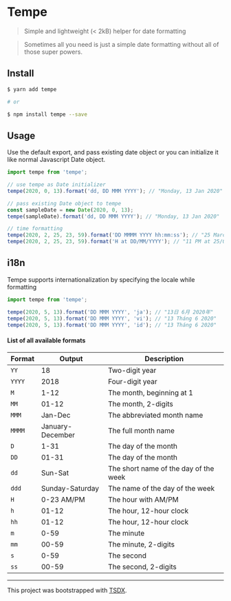 # Tempe

> Simple and lightweight (< 2kB) helper for date formatting

> Sometimes all you need is just a simple date formatting without all of those super powers.
## Install

```sh
$ yarn add tempe

# or

$ npm install tempe --save
```

## Usage
Use the default export, and pass existing date object or you can initialize it like normal Javascript Date object.

```js
import tempe from 'tempe';

// use tempe as Date initializer
tempe(2020, 0, 13).format('dd, DD MMM YYYY'); // "Monday, 13 Jan 2020"

// pass existing Date object to tempe
const sampleDate = new Date(2020, 0, 13);
tempe(sampleDate).format('dd, DD MMM YYYY'); // "Monday, 13 Jan 2020"

// time formatting
tempe(2020, 2, 25, 23, 59).format('DD MMMM YYYY hh:mm:ss'); // "25 March 2020 23:59:00"
tempe(2020, 2, 25, 23, 59).format('H at DD/MM/YYYY'); // "11 PM at 25/03/2020"

```

## i18n
Tempe supports internationalization by specifying the locale while formatting

```js
import tempe from 'tempe';

tempe(2020, 5, 13).format('DD MMM YYYY', 'ja'); // "13日 6月 2020年"
tempe(2020, 5, 13).format('DD MMM YYYY', 'vi'); // "13 Tháng 6 2020"
tempe(2020, 5, 13).format('DD MMM YYYY', 'id'); // "13 Tháng 6 2020"

```

#### List of all available formats

| Format | Output           | Description                           |
| ------ | ---------------- | ------------------------------------- |
| `YY`   | 18               | Two-digit year                        |
| `YYYY` | 2018             | Four-digit year                       |
| `M`    | 1-12             | The month, beginning at 1             |
| `MM`   | 01-12            | The month, 2-digits                   |
| `MMM`  | Jan-Dec          | The abbreviated month name            |
| `MMMM` | January-December | The full month name                   |
| `D`    | 1-31             | The day of the month                  |
| `DD`   | 01-31            | The day of the month        |
| `dd`   | Sun-Sat            | The short name of the day of the week   |
| `ddd` | Sunday-Saturday  | The name of the day of the week       |
| `H`    | 0-23 AM/PM            | The hour with AM/PM                             |
| `h`    | 01-12             | The hour, 12-hour clock               |
| `hh`   | 01-12            | The hour, 12-hour clock     |
| `m`    | 0-59             | The minute                            |
| `mm`   | 00-59            | The minute, 2-digits                  |
| `s`    | 0-59             | The second                            |
| `ss`   | 00-59            | The second, 2-digits                  |

---

This project was bootstrapped with [TSDX](https://github.com/jaredpalmer/tsdx).
